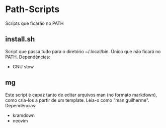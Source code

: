 # Path-Scripts
Scripts que ficarão no PATH

## install.sh
Script que passa tudo para o diretório ~/.local/bin. Único que não ficará no PATH.
Dependências:
- GNU stow

## mg
Este script é capaz tanto de editar arquivos man (no formato markdown), como
cria-los a partir de um template. Leia-o como "man guilherme".
Dependências:
- kramdown
- neovim
